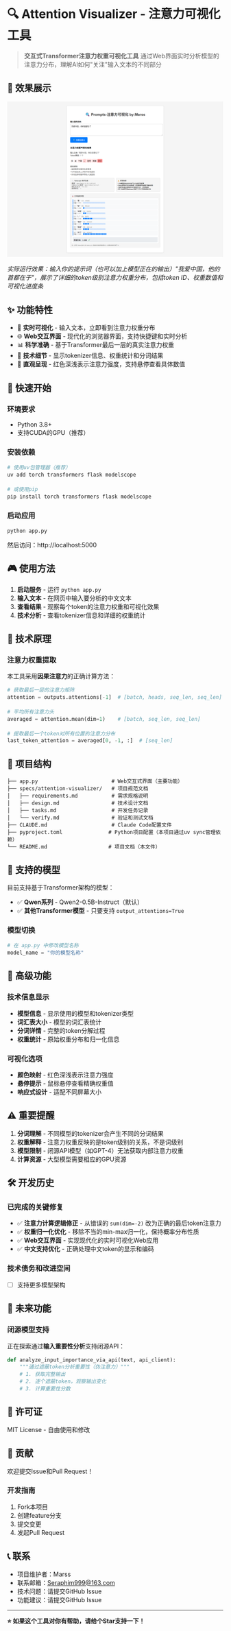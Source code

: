 # 🔍 Attention Visualizer - 注意力可视化工具

> **交互式Transformer注意力权重可视化工具**
> 通过Web界面实时分析模型的注意力分布，理解AI如何"关注"输入文本的不同部分

## 📸 效果展示

![注意力可视化效果](attention_visualize.png)

*实际运行效果：输入你的提示词（也可以加上模型正在的输出）"我爱中国，他的首都在于"，展示了详细的token级别注意力权重分布，包括token ID、权重数值和可视化进度条*

## ✨ 功能特性

- 🎯 **实时可视化** - 输入文本，立即看到注意力权重分布
- 🌐 **Web交互界面** - 现代化的浏览器界面，支持快捷键和实时分析
- 📊 **科学准确** - 基于Transformer最后一层的真实注意力权重
- 🔧 **技术细节** - 显示tokenizer信息、权重统计和分词结果
- 🎨 **直观呈现** - 红色深浅表示注意力强度，支持悬停查看具体数值

## 🚀 快速开始

### 环境要求
- Python 3.8+
- 支持CUDA的GPU（推荐）

### 安装依赖
```bash
# 使用uv包管理器（推荐）
uv add torch transformers flask modelscope

# 或使用pip
pip install torch transformers flask modelscope
```

### 启动应用
```bash
python app.py
```

然后访问：http://localhost:5000

## 🎮 使用方法

1. **启动服务** - 运行 `python app.py`
2. **输入文本** - 在网页中输入要分析的中文文本
3. **查看结果** - 观察每个token的注意力权重和可视化效果
4. **技术分析** - 查看tokenizer信息和详细的权重统计


## 🔬 技术原理

### 注意力权重提取
本工具采用**因果注意力**的正确计算方法：

```python
# 获取最后一层的注意力矩阵
attention = outputs.attentions[-1]  # [batch, heads, seq_len, seq_len]

# 平均所有注意力头
averaged = attention.mean(dim=1)    # [batch, seq_len, seq_len]

# 提取最后一个token对所有位置的注意力分布
last_token_attention = averaged[0, -1, :]  # [seq_len]
```

## 📁 项目结构

```
├── app.py                        # Web交互式界面（主要功能）
├── specs/attention-visualizer/   # 项目规范文档
│   ├── requirements.md           # 需求规格说明
│   ├── design.md                 # 技术设计文档
│   ├── tasks.md                  # 开发任务记录
│   └── verify.md                 # 验证和测试文档
├── CLAUDE.md                     # Claude Code配置文件
├── pyproject.toml               # Python项目配置（本项目通过uv sync管理依赖）
└── README.md                    # 项目文档（本文件）
```

## 🎯 支持的模型

目前支持基于Transformer架构的模型：

- ✅ **Qwen系列** - Qwen2-0.5B-Instruct（默认）
- ✅ **其他Transformer模型** - 只要支持 `output_attentions=True`

### 模型切换
```python
# 在 app.py 中修改模型名称
model_name = "你的模型名称"
```

## 🔧 高级功能

### 技术信息显示
- **模型信息** - 显示使用的模型和tokenizer类型
- **词汇表大小** - 模型的词汇表统计
- **分词详情** - 完整的token分解过程
- **权重统计** - 原始权重分布和归一化信息

### 可视化选项
- **颜色映射** - 红色深浅表示注意力强度
- **悬停提示** - 鼠标悬停查看精确权重值
- **响应式设计** - 适配不同屏幕大小

## ⚠️ 重要提醒

1. **分词理解** - 不同模型的tokenizer会产生不同的分词结果
2. **权重解释** - 注意力权重反映的是token级别的关系，不是词级别
3. **模型限制** - 闭源API模型（如GPT-4）无法获取内部注意力权重
4. **计算资源** - 大型模型需要相应的GPU资源

## 🛠️ 开发历史

### 已完成的关键修复
- ✅ **注意力计算逻辑修正** - 从错误的 `sum(dim=-2)` 改为正确的最后token注意力
- ✅ **权重归一化优化** - 移除不当的min-max归一化，保持概率分布性质
- ✅ **Web交互界面** - 实现现代化的实时可视化Web应用
- ✅ **中文支持优化** - 正确处理中文token的显示和编码

### 技术债务和改进空间
- [ ] 支持更多模型架构

## 🔮 未来功能

### 闭源模型支持
正在探索通过**输入重要性分析**支持闭源API：
```python
def analyze_input_importance_via_api(text, api_client):
    """通过遮蔽token分析重要性（伪注意力）"""
    # 1. 获取完整输出
    # 2. 逐个遮蔽token，观察输出变化
    # 3. 计算重要性分数
```

## 📄 许可证

MIT License - 自由使用和修改

## 🤝 贡献

欢迎提交Issue和Pull Request！

### 开发指南
1. Fork本项目
2. 创建feature分支
3. 提交变更
4. 发起Pull Request

## 📞 联系

- 项目维护者：Marss
- 联系邮箱：Seraphim999@163.com
- 技术问题：请提交GitHub Issue
- 功能建议：请提交GitHub Issue

---

**⭐ 如果这个工具对你有帮助，请给个Star支持一下！**